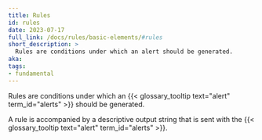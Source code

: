 ```yaml
---
title: Rules
id: rules
date: 2023-07-17
full_link: /docs/rules/basic-elements/#rules
short_description: >
  Rules are conditions under which an alert should be generated.
aka:
tags:
- fundamental
---
```

Rules are conditions under which an {{< glossary_tooltip text="alert" term_id="alerts" >}} should be generated.

<!--more--> 
A rule is accompanied by a descriptive output string that is sent with the {{< glossary_tooltip text="alert" term_id="alerts" >}}.